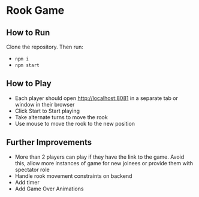# Rook Game

## How to Run
Clone the repository. Then run:
- `npm i` 
- `npm start`
## How to Play
- Each player should open [http://localhost:8081](http://localhost:8081/) in a separate tab or window in their browser
- Click Start to Start playing
- Take alternate turns to move the rook
- Use mouse to move the rook to the new position
## Further Improvements
- More than 2 players can play if they have the link to the game. Avoid this, allow more instances of game for new joinees or provide them with spectator role
- Handle rook movement constraints on backend
- Add timer
- Add Game Over Animations
